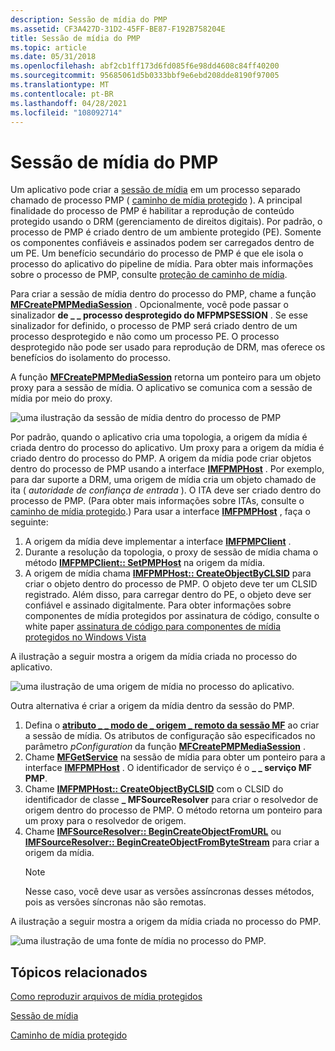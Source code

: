 ```yaml
---
description: Sessão de mídia do PMP
ms.assetid: CF3A427D-31D2-45FF-BE87-F192B758204E
title: Sessão de mídia do PMP
ms.topic: article
ms.date: 05/31/2018
ms.openlocfilehash: abf2cb1ff173d6fd085f6e98dd4608c84ff40200
ms.sourcegitcommit: 95685061d5b0333bbf9e6ebd208dde8190f97005
ms.translationtype: MT
ms.contentlocale: pt-BR
ms.lasthandoff: 04/28/2021
ms.locfileid: "108092714"
---
```

# <a name="pmp-media-session"></a>Sessão de mídia do PMP

Um aplicativo pode criar a [sessão de mídia](media-session.md) em um processo separado chamado de processo PMP ( [caminho de mídia protegido](protected-media-path.md) ). A principal finalidade do processo de PMP é habilitar a reprodução de conteúdo protegido usando o DRM (gerenciamento de direitos digitais). Por padrão, o processo de PMP é criado dentro de um ambiente protegido (PE). Somente os componentes confiáveis e assinados podem ser carregados dentro de um PE. Um benefício secundário do processo de PMP é que ele isola o processo do aplicativo do pipeline de mídia. Para obter mais informações sobre o processo de PMP, consulte [proteção de caminho de mídia](protected-media-path.md).

Para criar a sessão de mídia dentro do processo do PMP, chame a função [**MFCreatePMPMediaSession**](/windows/desktop/api/mfidl/nf-mfidl-mfcreatepmpmediasession) . Opcionalmente, você pode passar o sinalizador **de \_ \_ processo desprotegido do MFPMPSESSION** . Se esse sinalizador for definido, o processo de PMP será criado dentro de um processo desprotegido e não como um processo PE. O processo desprotegido não pode ser usado para reprodução de DRM, mas oferece os benefícios do isolamento do processo.

A função [**MFCreatePMPMediaSession**](/windows/desktop/api/mfidl/nf-mfidl-mfcreatepmpmediasession) retorna um ponteiro para um objeto proxy para a sessão de mídia. O aplicativo se comunica com a sessão de mídia por meio do proxy.

![uma ilustração da sessão de mídia dentro do processo de PMP](images/pmp01.png)

Por padrão, quando o aplicativo cria uma topologia, a origem da mídia é criada dentro do processo do aplicativo. Um proxy para a origem da mídia é criado dentro do processo do PMP. A origem da mídia pode criar objetos dentro do processo de PMP usando a interface [**IMFPMPHost**](/windows/desktop/api/mfidl/nf-mfidl-imfpmphost-createobjectbyclsid) . Por exemplo, para dar suporte a DRM, uma origem de mídia cria um objeto chamado de ita ( *autoridade de confiança de entrada* ). O ITA deve ser criado dentro do processo de PMP. (Para obter mais informações sobre ITAs, consulte o [caminho de mídia protegido](protected-media-path.md).) Para usar a interface [**IMFPMPHost**](/windows/desktop/api/mfidl/nn-mfidl-imfpmphost) , faça o seguinte:

1.  A origem da mídia deve implementar a interface [**IMFPMPClient**](/windows/desktop/api/mfidl/nn-mfidl-imfpmpclient) .
2.  Durante a resolução da topologia, o proxy de sessão de mídia chama o método [**IMFPMPClient:: SetPMPHost**](/windows/desktop/api/mfidl/nf-mfidl-imfpmpclient-setpmphost) na origem da mídia.
3.  A origem de mídia chama [**IMFPMPHost:: CreateObjectByCLSID**](/windows/desktop/api/mfidl/nf-mfidl-imfpmphost-createobjectbyclsid) para criar o objeto dentro do processo de PMP. O objeto deve ter um CLSID registrado. Além disso, para carregar dentro do PE, o objeto deve ser confiável e assinado digitalmente. Para obter informações sobre componentes de mídia protegidos por assinatura de código, consulte o white paper [assinatura de código para componentes de mídia protegidos no Windows Vista](/windows-hardware/test/hlk/)

A ilustração a seguir mostra a origem da mídia criada no processo do aplicativo.

![uma ilustração de uma origem de mídia no processo do aplicativo.](images/pmp02.png)

Outra alternativa é criar a origem da mídia dentro da sessão do PMP.

1.  Defina o [**atributo \_ \_ modo de \_ origem \_ remoto da sessão MF**](mf-session-remote-source-mode-attribute.md) ao criar a sessão de mídia. Os atributos de configuração são especificados no parâmetro *pConfiguration* da função [**MFCreatePMPMediaSession**](/windows/desktop/api/mfidl/nf-mfidl-mfcreatepmpmediasession) .
2.  Chame [**MFGetService**](/windows/desktop/api/mfidl/nf-mfidl-mfgetservice) na sessão de mídia para obter um ponteiro para a interface [**IMFPMPHost**](/windows/desktop/api/mfidl/nn-mfidl-imfpmphost) . O identificador de serviço é o **\_ \_ serviço MF PMP**.
3.  Chame [**IMFPMPHost:: CreateObjectByCLSID**](/windows/desktop/api/mfidl/nf-mfidl-imfpmphost-createobjectbyclsid) com o CLSID do identificador de classe **\_ MFSourceResolver** para criar o resolvedor de origem dentro do processo de PMP. O método retorna um ponteiro para um proxy para o resolvedor de origem.
4.  Chame [**IMFSourceResolver:: BeginCreateObjectFromURL**](/windows/desktop/api/mfidl/nf-mfidl-imfsourceresolver-begincreateobjectfromurl) ou [**IMFSourceResolver:: BeginCreateObjectFromByteStream**](/windows/desktop/api/mfidl/nf-mfidl-imfsourceresolver-begincreateobjectfrombytestream) para criar a origem da mídia.
    > [!Note]  
    > Nesse caso, você deve usar as versões assíncronas desses métodos, pois as versões síncronas não são remotas.

     

A ilustração a seguir mostra a origem da mídia criada no processo do PMP.

![uma ilustração de uma fonte de mídia no processo do PMP.](images/pmp03.png)

## <a name="related-topics"></a>Tópicos relacionados

<dl> <dt>

[Como reproduzir arquivos de mídia protegidos](how-to-play-protected-media-files.md)
</dt> <dt>

[Sessão de mídia](media-session.md)
</dt> <dt>

[Caminho de mídia protegido](protected-media-path.md)
</dt> </dl>

 

 
